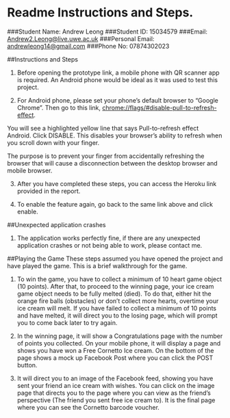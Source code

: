 # Readme Instructions and Steps.


###Student Name: Andrew Leong
###Student ID: 15034579
###Email: Andrew2.Leong@live.uwe.ac.uk
###Personal Email: andrewleong14@gmail.com
###Phone No: 07874302023

##Instructions and Steps

1)	Before opening the prototype link, a mobile phone with QR scanner app is required. An Android phone would be ideal as it was used to test this project.

2)	For Android phone, please set your phone’s default browser to “Google Chrome”. Then go to this link, [chrome://flags/#disable-pull-to-refresh-effect](chrome://flags/#disable-pull-to-refresh-effect). 

You will see a highlighted yellow line that says Pull-to-refresh effect Android. Click DISABLE. This disables your browser’s ability to refresh when you scroll down with your finger. 

The purpose is to prevent your finger from accidentally refreshing the browser that will cause a disconnection between the desktop browser and mobile browser.

3)	After you have completed these steps, you can access the Heroku link provided in the report.

4)	To enable the feature again, go back to the same link above and click enable. 

##Unexpected application crashes 
1)	The application works perfectly fine, if there are any unexpected application crashes or not being able to work, please contact me.


##Playing the Game
These steps assumed you have opened the project and have played the game. This is a brief walkthrough for the game.

1)	To win the game, you have to collect a minimum of 10 heart game object (10 points). After that, to proceed to the winning page, your ice cream game object needs to be fully melted (died). To do that, either hit the orange fire balls (obstacles) or don’t collect more hearts, overtime your ice cream will melt. If you have failed to collect a minimum of 10 points and have melted, it will direct you to the losing page, which will prompt you to come back later to try again.

2)	In the winning page, it will show a Congratulations page with the number of points you collected. On your mobile phone, it will display a page and shows you have won a Free Cornetto Ice cream. On the bottom of the page shows a mock up Facebook Post where you can click the POST button. 


3)	It will direct you to an image of the Facebook feed, showing you have sent your friend an ice cream with wishes. You can click on the image page that directs you to the page where you can view as the friend’s perspective (The friend you sent free ice cream to). It is the final page where you can see the Cornetto barcode voucher.   

 
